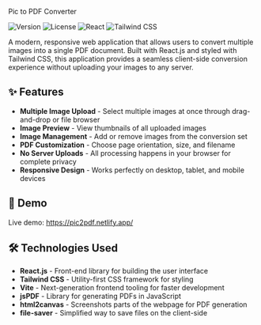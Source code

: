  Pic to PDF Converter

![Version](https://img.shields.io/badge/version-1.0.0-blue)
![License](https://img.shields.io/badge/license-MIT-green)
![React](https://img.shields.io/badge/React-18.x-blue)
![Tailwind CSS](https://img.shields.io/badge/Tailwind_CSS-3.x-38B2AC)

A modern, responsive web application that allows users to convert multiple images into a single PDF document. Built with React.js and styled with Tailwind CSS, this application provides a seamless client-side conversion experience without uploading your images to any server.

## ✨ Features

- **Multiple Image Upload** - Select multiple images at once through drag-and-drop or file browser
- **Image Preview** - View thumbnails of all uploaded images
- **Image Management** - Add or remove images from the conversion set
- **PDF Customization** - Choose page orientation, size, and filename 
- **No Server Uploads** - All processing happens in your browser for complete privacy
- **Responsive Design** - Works perfectly on desktop, tablet, and mobile devices

## 🚀 Demo

Live demo: https://pic2pdf.netlify.app/



## 🛠️ Technologies Used

- **React.js** - Front-end library for building the user interface
- **Tailwind CSS** - Utility-first CSS framework for styling
- **Vite** - Next-generation frontend tooling for faster development
- **jsPDF** - Library for generating PDFs in JavaScript
- **html2canvas** - Screenshots parts of the webpage for PDF generation
- **file-saver** - Simplified way to save files on the client-side

